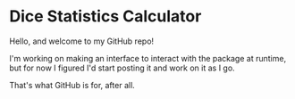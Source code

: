 # Dice Statistics Calculator

Hello, and welcome to my GitHub repo!

I'm working on making an interface to interact with the package at runtime, but for now I figured I'd start posting it and work on it as I go.

That's what GitHub is for, after all.
